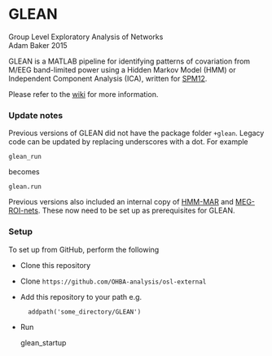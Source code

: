 # GLEAN

Group Level Exploratory Analysis of Networks                              
Adam Baker 2015

GLEAN is a MATLAB pipeline for identifying patterns of covariation from M/EEG band-limited power using a Hidden Markov Model (HMM) or Independent Component Analysis (ICA), written for [SPM12](http://www.fil.ion.ucl.ac.uk/spm/software/spm12/).

Please refer to the [wiki](../../wiki/Home) for more information.

### Update notes

Previous versions of GLEAN did not have the package folder `+glean`. Legacy code can be updated by replacing underscores with a dot. For example

	glean_run

becomes

	glean.run


Previous versions also included an internal copy of [HMM-MAR](https://github.com/OHBA-analysis/HMM-MAR/) and [MEG-ROI-nets](https://github.com/OHBA-analysis/MEG-ROI-nets). These now need to be set up as prerequisites for GLEAN.

### Setup

To set up from GitHub, perform the following

- Clone this repository
- Clone `https://github.com/OHBA-analysis/osl-external`
- Add this repository to your path e.g.

		addpath('some_directory/GLEAN')

- Run

	glean_startup
	
